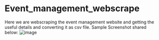 # Event_management_webscrape

Here we are webscraping the event management website and getting the useful details and converting it as csv file.
Sample Screenshot shared below:
![image](https://user-images.githubusercontent.com/65024000/161507890-4744cc89-dd5d-43ca-869a-231de47ff5fb.png)

